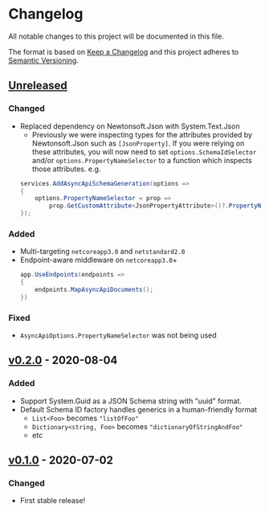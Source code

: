 # Changelog
All notable changes to this project will be documented in this file.

The format is based on [Keep a Changelog](http://keepachangelog.com/en/1.0.0/)
and this project adheres to [Semantic Versioning](http://semver.org/spec/v2.0.0.html).

<!-- Please update the links section at the bottom when adding a new version. -->

## [Unreleased]
### Changed
- Replaced dependency on Newtonsoft.Json with System.Text.Json
    - Previously we were inspecting types for the attributes provided by Newtonsoft.Json such as `[JsonProperty]`. If you were relying on these attributes, you will now need to set `options.SchemaIdSelector` and/or `options.PropertyNameSelector` to a function which inspects those attributes.
    e.g.
    ```csharp
    services.AddAsyncApiSchemaGeneration(options =>
    {
        options.PropertyNameSelector = prop => 
            prop.GetCustomAttribute<JsonPropertyAttribute>()?.PropertyName ?? prop.Name;
    });
    ```

### Added
- Multi-targeting `netcoreapp3.0` and `netstandard2.0`
- Endpoint-aware middleware on `netcoreapp3.0`+
    ```csharp
    app.UseEndpoints(endpoints =>
    {
        endpoints.MapAsyncApiDocuments();
    })
    ```

### Fixed
- `AsyncApiOptions.PropertyNameSelector` was not being used


## [v0.2.0] - 2020-08-04
### Added
- Support System.Guid as a JSON Schema string with "uuid" format.
- Default Schema ID factory handles generics in a human-friendly format 
    - `List<Foo>` becomes `"listOfFoo"`
    - `Dictionary<string, Foo>` becomes `"dictionaryOfStringAndFoo"`
    - etc

## [v0.1.0] - 2020-07-02
### Changed
- First stable release!


<!--
When updating here set baseVersion to the previous tag and targetVersion to your new tag
This link will be dead until after you have completed the pull request and tagged the new version in master
-->
[Unreleased]: https://github.com/tehmantra/saunter/compare/v0.2.0...master
[v0.2.0]: https://github.com/tehmantra/saunter/compare/v0.1.0...v0.2.0
[v0.1.0]: https://github.com/tehmantra/saunter/compare/97abfdb20e11dccfe4c6b9317e6a7e1fa419fd5c...v0.1.0